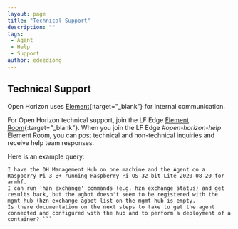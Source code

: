 ```yaml
---
layout: page
title: "Technical Support"
description: ""
tags:
 - Agent
 - Help
 - Support
author: edeediong
---
```


## Technical Support

Open Horizon uses [Element](https://element.io/about){:target="_blank"} for internal communication.

For Open Horizon technical support, join the LF Edge [Element Room](https://chat.lfx.linuxfoundation.org/){:target="_blank"}.
When you join the LF Edge *#open-horizon-help* Element Room, you can post technical and non-technical inquiries and receive help team responses.

Here is an example query:

```Text
I have the OH Management Hub on one machine and the Agent on a Raspberry Pi 3 B+ running Raspberry Pi OS 32-bit Lite 2020-08-20 for armhf.
I can run 'hzn exchange' commands (e.g. hzn exchange status) and get results back, but the agbot doesn't seem to be registered with the mgmt hub (hzn exchange agbot list on the mgmt hub is empty.
Is there documentation on the next steps to take to get the agent connected and configured with the hub and to perform a deployment of a container? ```
